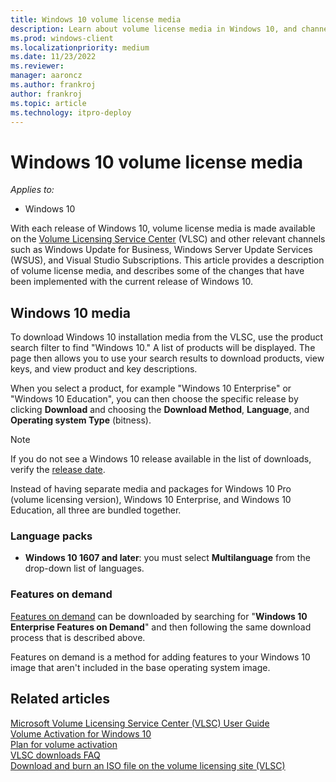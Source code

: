 ```yaml
---
title: Windows 10 volume license media
description: Learn about volume license media in Windows 10, and channels such as the Volume License Service Center (VLSC).
ms.prod: windows-client
ms.localizationpriority: medium
ms.date: 11/23/2022
ms.reviewer: 
manager: aaroncz
ms.author: frankroj
author: frankroj
ms.topic: article
ms.technology: itpro-deploy
---
```


# Windows 10 volume license media

*Applies to:*

- Windows 10

With each release of Windows 10, volume license media is made available on the [Volume Licensing Service Center](https://www.microsoft.com/vlsc) (VLSC) and other relevant channels such as Windows Update for Business, Windows Server Update Services (WSUS), and Visual Studio Subscriptions. This article provides a description of volume license media, and describes some of the changes that have been implemented with the current release of Windows 10.

## Windows 10 media

To download Windows 10 installation media from the VLSC, use the product search filter to find "Windows 10."  A list of products will be displayed. The page then allows you to use your search results to download products, view keys, and view product and key descriptions.

When you select a product, for example "Windows 10 Enterprise" or "Windows 10 Education", you can then choose the specific release by clicking **Download** and choosing the **Download Method**, **Language**, and **Operating system Type** (bitness).

> [!NOTE]
> If you do not see a Windows 10 release available in the list of downloads, verify the [release date](https://technet.microsoft.com/windows/release-info.aspx).

Instead of having separate media and packages for Windows 10 Pro (volume licensing version), Windows 10 Enterprise, and Windows 10 Education, all three are bundled together.

### Language packs

- **Windows 10 1607 and later**: you must select **Multilanguage** from the drop-down list of languages.

### Features on demand

[Features on demand](/archive/blogs/mniehaus/adding-features-including-net-3-5-to-windows-10) can be downloaded by searching for "**Windows 10 Enterprise Features on Demand**" and then following the same download process that is described above.

Features on demand is a method for adding features to your Windows 10 image that aren't included in the base operating system image.

## Related articles

[Microsoft Volume Licensing Service Center (VLSC) User Guide](https://www.microsoft.com/download/details.aspx?id=10585)
<br>[Volume Activation for Windows 10](./volume-activation/volume-activation-windows-10.md)
<br>[Plan for volume activation](./volume-activation/plan-for-volume-activation-client.md)
<br>[VLSC downloads FAQ](https://www.microsoft.com/Licensing/servicecenter/Help/FAQDetails.aspx?id=150)
<br>[Download and burn an ISO file on the volume licensing site (VLSC)](/troubleshoot/windows-client/deployment/iso-file-on-vlsc)
